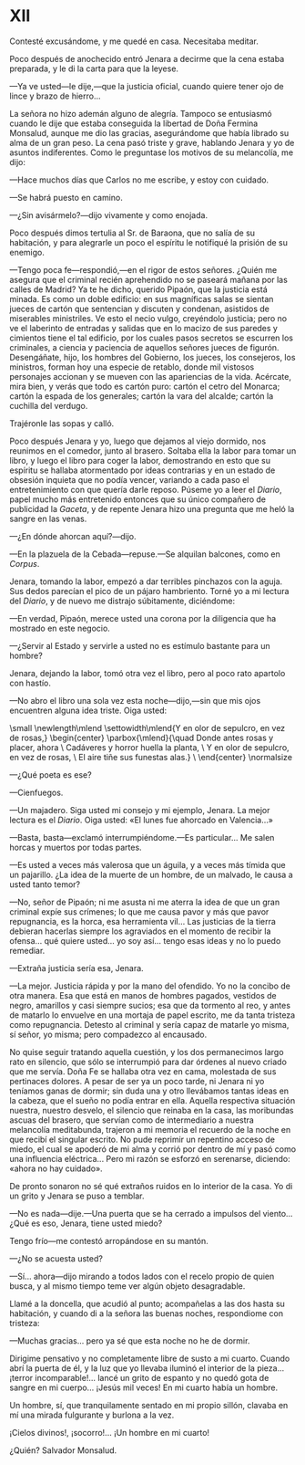 # XII

Contesté excusándome, y me quedé en casa. Necesitaba meditar.

Poco después de anochecido entró Jenara a decirme que la cena estaba
preparada, y le di la carta para que la leyese.

—Ya ve usted—le dije,—que la justicia oficial, cuando quiere tener ojo de
lince y brazo de hierro...

La señora no hizo ademán alguno de alegría. Tampoco se entusiasmó
cuando le dije que estaba conseguida la libertad de Doña Fermina Monsalud,
aunque me dio las gracias, asegurándome que había librado su alma de un
gran peso. La cena pasó triste y grave, hablando Jenara y yo de asuntos
indiferentes. Como le preguntase los motivos de su melancolía, me dijo:

—Hace muchos días que Carlos no me escribe, y estoy con cuidado.

—Se habrá puesto en camino.

—¿Sin avisármelo?—dijo vivamente y como enojada.

Poco después dimos tertulia al Sr. de Baraona, que no salía de su
habitación, y para alegrarle un poco el espíritu le notifiqué la prisión de su
enemigo.

—Tengo poca fe—respondió,—en el rigor de estos señores. ¿Quién me asegura que
el criminal recién aprehendido no se paseará mañana por las calles de Madrid?
Ya te he dicho, querido Pipaón, que la justicia está minada. Es como un doble
edificio: en sus magníficas salas se sientan jueces de cartón que sentencian
y discuten y condenan, asistidos de miserables ministriles. Ve esto el necio
vulgo, creyéndolo justicia; pero no ve el laberinto de entradas y salidas que
en lo macizo de sus paredes y cimientos tiene el tal edificio, por los cuales
pasos secretos se escurren  los criminales, a ciencia y paciencia de aquellos
señores jueces de figurón. Desengáñate, hijo, los hombres del Gobierno, los
jueces, los consejeros, los ministros, forman hoy una especie de retablo, donde
mil vistosos personajes accionan y se mueven con las apariencias de la vida.
Acércate, mira bien, y verás que todo es cartón puro: cartón el cetro del
Monarca; cartón la espada de los generales; cartón la vara del alcalde; cartón
la cuchilla del verdugo.

Trajéronle las sopas y calló.

Poco después Jenara y yo, luego que dejamos al viejo dormido, nos
reunimos en el comedor, junto al brasero. Soltaba ella la labor para tomar un
libro, y luego el libro para coger la labor, demostrando en esto que su espíritu
se hallaba atormentado por ideas contrarias y en un estado de obsesión
inquieta que no podía vencer, variando a cada paso el entretenimiento con
que quería darle reposo. Púseme yo a leer el *Diario*, papel mucho más
entretenido entonces que su único compañero de publicidad la *Gaceta*, y de
repente Jenara hizo una pregunta que me heló la sangre en las venas.

—¿En dónde ahorcan aquí?—dijo.

—En la plazuela de la Cebada—repuse.—Se alquilan balcones, como en
*Corpus*.

Jenara, tomando la labor, empezó a dar terribles pinchazos con la aguja.
Sus dedos parecían el pico de un pájaro hambriento. Torné yo a mi lectura
del *Diario*, y de nuevo me distrajo súbitamente, diciéndome:

—En verdad, Pipaón, merece usted una corona por la diligencia que ha
mostrado en este negocio.

—¿Servir al Estado y servirle a usted no es estímulo bastante para un
hombre?

Jenara, dejando la labor, tomó otra vez el libro, pero al poco rato apartolo
con hastío.

—No abro el libro una sola vez esta noche—dijo,—sin que mis ojos
encuentren alguna idea triste. Oiga usted:

<!---
<div>
  <span style="margin:0 auto; text-indent:0; display:table;">
                   Donde antes rosas y placer, ahora                <br />
                Cadáveres y horror huella la planta,                <br />
                Y en olor de sepulcro, en vez de rosas,             <br />
                El aire tiñe sus funestas alas.                     <br />
  </span>
</div>
-->

\small
\newlength\mlend
\settowidth\mlend{Y en olor de sepulcro, en vez de rosas,}
\begin{center}
\parbox{\mlend}{\quad Donde antes rosas y placer, ahora             \\
                Cadáveres y horror huella la planta,                \\
                Y en olor de sepulcro, en vez de rosas,             \\
                El aire tiñe sus funestas alas.}                    \\
\end{center}
\normalsize

—¿Qué poeta es ese?

—Cienfuegos.

—Un majadero. Siga usted mi consejo y mi ejemplo, Jenara. La  mejor
lectura es el *Diario*. Oiga usted: «El lunes fue ahorcado en Valencia...»

—Basta, basta—exclamó interrumpiéndome.—Es particular... Me salen horcas
y muertos por todas partes.

—Es usted a veces más valerosa que un águila, y a veces más tímida que un
pajarillo. ¿La idea de la muerte de un hombre, de un malvado, le causa a
usted tanto temor?

—No, señor de Pipaón; ni me asusta ni me aterra la idea de que un gran
criminal expíe sus crímenes; lo que me causa pavor y más que pavor
repugnancia, es la horca, esa herramienta vil... Las justicias de la tierra
debieran hacerlas siempre los agraviados en el momento de recibir la
ofensa... qué quiere usted... yo soy así... tengo esas ideas y no lo puedo
remediar.

—Extraña justicia sería esa, Jenara.

—La mejor. Justicia rápida y por la mano del ofendido. Yo no la concibo de
otra manera. Esa que está en manos de hombres pagados, vestidos de negro,
amarillos y casi siempre sucios; esa que da tormento al reo, y antes de
matarlo lo envuelve en una mortaja de papel escrito, me da tanta tristeza
como repugnancia. Detesto al criminal y sería capaz de matarle yo misma, sí
señor, yo misma; pero compadezco al encausado.

No quise seguir tratando aquella cuestión, y los dos permanecimos largo
rato en silencio, que sólo se interrumpió para dar órdenes al nuevo criado que
me servía. Doña Fe se hallaba otra vez en cama, molestada de sus pertinaces
dolores. A pesar de ser ya un poco tarde, ni Jenara ni yo teníamos ganas de
dormir; sin duda una y otro llevábamos tantas ideas en la cabeza, que el
sueño no podía entrar en ella. Aquella respectiva situación nuestra, nuestro
desvelo, el silencio que reinaba en la casa, las moribundas ascuas del brasero,
que servían como de intermediario a nuestra melancolía meditabunda,
trajeron a mi memoria el recuerdo de la noche en que recibí el singular
escrito. No pude reprimir un repentino acceso de miedo, el cual se apoderó de
mi alma y corrió por dentro de mí y pasó como una influencia eléctrica...
Pero mi razón se esforzó en serenarse, diciendo: «ahora no hay cuidado».

De pronto sonaron no sé qué extraños ruidos en lo interior de la casa. Yo
di un grito y Jenara se puso a temblar.

—No es nada—dije.—Una puerta que se ha cerrado a impulsos del viento...
¿Qué es eso, Jenara, tiene usted miedo?

Tengo frío—me contestó arropándose en su mantón.

—¿No se acuesta usted?

—Sí... ahora—dijo mirando a todos lados con el recelo propio de quien
busca, y al mismo tiempo teme ver algún objeto desagradable.

Llamé a la doncella, que acudió al punto; acompañelas a las dos hasta su
habitación, y cuando di a la señora las buenas noches, respondiome con
tristeza:

—Muchas gracias... pero ya sé que esta noche no he de dormir.

Dirigime pensativo y no completamente libre de susto a mi cuarto.
Cuando abrí la puerta de él, y la luz que yo llevaba iluminó el interior de la
pieza... ¡terror incomparable!... lancé un grito de espanto y no quedó gota de
sangre en mi cuerpo... ¡Jesús mil veces! En mi cuarto había un hombre.

Un hombre, sí, que tranquilamente sentado en mi propio sillón, clavaba en
mí una mirada fulgurante y burlona a la vez.

¡Cielos divinos!, ¡socorro!... ¡Un hombre en mi cuarto!

¿Quién? Salvador Monsalud.
